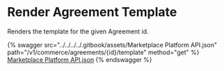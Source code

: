 # Render Agreement Template

Renders the template for the given Agreement id.

{% swagger src="../../../../.gitbook/assets/Marketplace Platform API.json" path="/v1/commerce/agreements/{id}/template" method="get" %}
[Marketplace Platform API.json](<../../../../.gitbook/assets/Marketplace Platform API.json>)
{% endswagger %}
